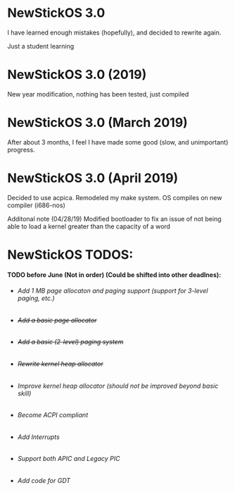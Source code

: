 # NewStickOS 3.0
I have learned enough mistakes (hopefully), and decided to rewrite again.

Just a student learning

# NewStickOS 3.0 (2019)
New year modification, nothing has been tested, just compiled

# NewStickOS 3.0 (March 2019)
After about 3 months, I feel I have made some good (slow, and unimportant) progress.

# NewStickOS 3.0 (April 2019)
Decided to use acpica. Remodeled my make system. OS compiles on new compiler (i686-nos)

Additonal note (04/28/19) Modified bootloader to fix an issue of not being able to load a kernel greater than the capacity of a word

# NewStickOS TODOS:
#### TODO before June (Not in order) (Could be shifted into other deadlnes):
- ###### Add 1 MB page allocaton and paging support (support for 3-level paging, etc.)
- ###### ~~Add a basic page allocator~~
- ###### ~~Add a basic (2-level) paging system~~
- ###### ~~Rewrite kernel heap allocator~~
- ###### Improve kernel heap allocator (should not be improved beyond basic skill)
- ###### Become ACPI compliant 
- ###### Add Interrupts
- ###### Support both APIC and Legacy PIC
- ###### Add code for GDT
